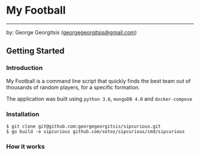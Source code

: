 # My Football
---
by:
George Georgitsis (georgegeorgitsis@gmail.com)

## Getting Started

### Introduction
My Football is a command line script that quickly finds the best team out of thousands of random players, for a specific formation. 

The application was built using `python 3.6`, `mongoDB 4.0` and `docker-compose` 

### Installation
```
$ git clone git@github.com:georgegeorgitsis/sipcurious.git
$ go build -o sipcurious github.com/sotoz/sipcurious/cmd/sipcurious
```

### How it works